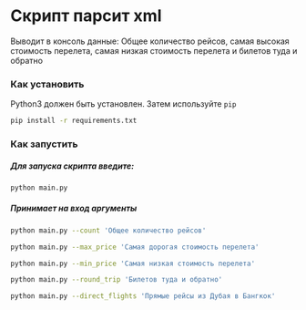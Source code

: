 # Скрипт парсит xml

Выводит в консоль данные: Общее количество рейсов, самая высокая стоимость перелета, самая низкая стоимость перелета и билетов туда и обратно


### Как установить
Python3 должен быть установлен. Затем используйте `pip`

```bash
pip install -r requirements.txt
```

### Как запустить

##### Для запуска скрипта введите:

```bash
python main.py
```

##### Принимает на вход аргументы

```bash
python main.py --count 'Общее количество рейсов'
```

```bash
python main.py --max_price 'Самая дорогая стоимость перелета'
```

```bash
python main.py --min_price 'Самая низкая стоимость перелета'
```

```bash
python main.py --round_trip 'Билетов туда и обратно'
```

```bash
python main.py --direct_flights 'Прямые рейсы из Дубая в Бангкок'
```